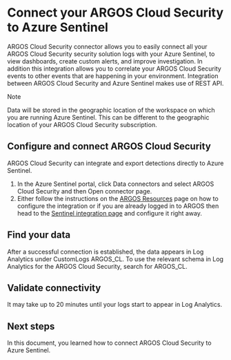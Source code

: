 # Connect your ARGOS Cloud Security to Azure Sentinel

ARGOS Cloud Security connector allows you to easily connect all your ARGOS Cloud Security security solution logs with your Azure Sentinel, to view dashboards, create custom alerts, and improve investigation. In addition this integration allows you to correlate your ARGOS Cloud Security events to other events that are happening in your environment. Integration between ARGOS Cloud Security and Azure Sentinel makes use of REST API.

> [!NOTE]
> Data will be stored in the geographic location of the workspace on which you are running Azure Sentinel. This can be different to the geographic location of your ARGOS Cloud Security subscription.

## Configure and connect ARGOS Cloud Security

ARGOS Cloud Security can integrate and export detections directly to Azure Sentinel.

1. In the Azure Sentinel portal, click Data connectors and select ARGOS Cloud Security and then Open connector page.
2. Either follow the instructions on the [ARGOS Resources](https://www.argos-security.io/resources#integrations) page on how to configure the integration or if you are already logged in to ARGOS then head to the [Sentinel integration page](https://app.argos-security.io/account/sentinel) and configure it right away.

## Find your data

After a successful connection is established, the data appears in Log Analytics under CustomLogs ARGOS_CL.
To use the relevant schema in Log Analytics for the ARGOS Cloud Security, search for ARGOS_CL.

## Validate connectivity

It may take up to 20 minutes until your logs start to appear in Log Analytics.

## Next steps

In this document, you learned how to connect ARGOS Cloud Security to Azure Sentinel.
